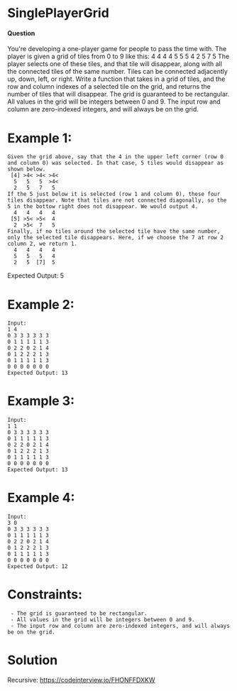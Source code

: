 # SinglePlayerGrid
 
 
#### Question
You're developing a one-player game for people to pass the time with. The player is given a grid of tiles from 0 to 9 like this:
4 4 4 4
5 5 5 4
2 5 7 5
The player selects one of these tiles, and that tile will disappear, along with all the connected tiles of the same number. Tiles can be connected adjacently up, down, left, or right.
Write a function that takes in a grid of tiles, and the row and column indexes of a selected tile on the grid, and returns the number of tiles that will disappear.
The grid is guaranteed to be rectangular. All values in the grid will be integers between 0 and 9. The input row and column are zero-indexed integers, and will always be on the grid.

# Example 1:

```
Given the grid above, say that the 4 in the upper left corner (row 0 and column 0) was selected. In that case, 5 tiles would disappear as shown below.
 [4] >4< >4< >4<
  5   5   5  >4<
  2   5   7   5
If the 5 just below it is selected (row 1 and column 0), these four tiles disappear. Note that tiles are not connected diagonally, so the 5 in the bottow right does not disappear. We would output 4.
  4   4   4   4
 [5] >5< >5<  4
  2  >5<  7   5
Finally, if no tiles around the selected tile have the same number, only the selected tile disappears. Here, if we choose the 7 at row 2 column 2, we return 1.
  4   4   4   4
  5   5   5   4
  2   5  [7]  5
 ```
 Expected Output: 5
 # Example 2:

```
Input:
1 4
0 3 3 3 3 3 3
0 1 1 1 1 1 3
0 2 2 0 2 1 4
0 1 2 2 2 1 3
0 1 1 1 1 1 3
0 0 0 0 0 0 0
Expected Output: 13
```

 # Example 3:

```
Input:
1 1
0 3 3 3 3 3 3
0 1 1 1 1 1 3
0 2 2 0 2 1 4
0 1 2 2 2 1 3
0 1 1 1 1 1 3
0 0 0 0 0 0 0
Expected Output: 13
```

 # Example 4:

```
Input:
3 0
0 3 3 3 3 3 3
0 1 1 1 1 1 3
0 2 2 0 2 1 4
0 1 2 2 2 1 3
0 1 1 1 1 1 3
0 0 0 0 0 0 0
Expected Output: 12
```

# Constraints:

```
 - The grid is guaranteed to be rectangular. 
 - All values in the grid will be integers between 0 and 9. 
 - The input row and column are zero-indexed integers, and will always be on the grid.
 ```
 
# Solution
Recursive: https://codeinterview.io/FHONFFDXKW
